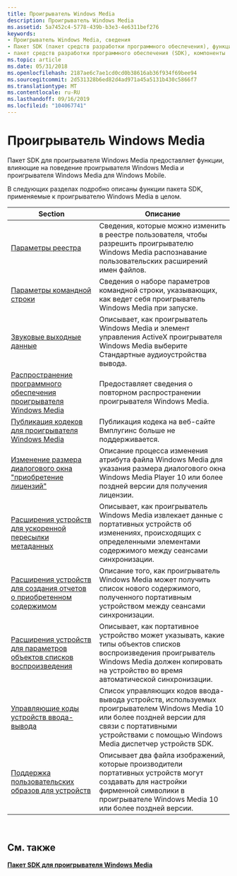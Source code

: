 ```yaml
---
title: Проигрыватель Windows Media
description: Проигрыватель Windows Media
ms.assetid: 5a7452c4-5778-439b-b3e3-4e6311bef276
keywords:
- Проигрыватель Windows Media, сведения
- Пакет SDK (пакет средств разработки программного обеспечения), функции
- пакет средств разработки программного обеспечения (SDK), компоненты
ms.topic: article
ms.date: 05/31/2018
ms.openlocfilehash: 2187ae6c7ae1cd0cd0b38616ab36f934f69bee94
ms.sourcegitcommit: 2d531328b6ed82d4ad971a45a5131b430c5866f7
ms.translationtype: MT
ms.contentlocale: ru-RU
ms.lasthandoff: 09/16/2019
ms.locfileid: "104067741"
---
```

# <a name="windows-media-player"></a>Проигрыватель Windows Media

Пакет SDK для проигрывателя Windows Media предоставляет функции, влияющие на поведение проигрывателя Windows Media и проигрывателя Windows Media для Windows Mobile.

В следующих разделах подробно описаны функции пакета SDK, применяемые к проигрывателю Windows Media в целом.



| Section                                                                                                        | Описание                                                                                                                                                           |
|----------------------------------------------------------------------------------------------------------------|-----------------------------------------------------------------------------------------------------------------------------------------------------------------------|
| [Параметры реестра](registry-settings.md)                                                                     | Сведения, которые можно изменить в реестре пользователя, чтобы разрешить проигрывателю Windows Media распознавание пользовательских расширений имен файлов.                                    |
| [Параметры командной строки](command-line-parameters.md)                                                         | Сведения о наборе параметров командной строки, указывающих, как ведет себя проигрыватель Windows Media при запуске.                                                              |
| [Звуковые выходные данные](audio-outputs.md)                                                                             | Описывает, как проигрыватель Windows Media и элемент управления ActiveX проигрывателя Windows Media выберите Стандартные аудиоустройства вывода.                                                  |
| [Распространение программного обеспечения проигрывателя Windows Media](redistributing-windows-media-player-software.md)               | Предоставляет сведения о повторном распространении проигрывателя Windows Media.                                                                                                       |
| [Публикация кодеков для проигрывателя Windows Media](publishing-codecs-for-windows-media-player.md)                   | Публикация кодека на веб-сайте Вмплугинс больше не поддерживается.                                                                                                |
| [Изменение размера диалогового окна "приобретение лицензий"](resizing-the-license-acquisition-dialog-box.md)                 | Описание процесса изменения атрибута файла Windows Media для указания размера диалогового окна Windows Media Player 10 или более поздней версии для получения лицензии.                     |
| [Расширения устройств для ускоренной пересылки метаданных](device-extensions-for-accelerated-metadata-transfer.md) | Описывает, как проигрыватель Windows Media извлекает данные с портативных устройств об изменениях, происходящих с определенными элементами содержимого между сеансами синхронизации. |
| [Расширения устройств для создания отчетов о приобретенном содержимом](device-extensions-for-reporting-acquired-content.md)       | Описание того, как проигрыватель Windows Media может получить список нового содержимого, полученного портативным устройством между сеансами синхронизации.                                 |
| [Расширения устройств для параметров объектов списков воспроизведения](device-extensions-for-playlist-object-preferences.md)     | Описывает, как портативное устройство может указывать, какие типы объектов списков воспроизведения проигрыватель Windows Media должен копировать на устройство во время автоматической синхронизации.                |
| [Управляющие коды устройств ввода-вывода](device-i-o-control-codes.md)                                                       | Список управляющих кодов ввода-вывода устройств, используемых проигрывателем Windows Media 10 или более поздней версии для связи с портативными устройствами с помощью Windows Media диспетчер устройств SDK.            |
| [Поддержка пользовательских образов для устройств](custom-image-support-for-devices.md)                                       | Описывает два файла изображений, которые производители портативных устройств могут создавать для настройки фирменной символики в проигрывателе Windows Media 10 или более поздней версии.                                    |



 

## <a name="related-topics"></a>См. также

<dl> <dt>

[**Пакет SDK для проигрывателя Windows Media**](windows-media-player-sdk.md)
</dt> </dl>

 

 




